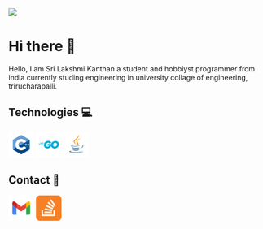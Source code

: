 <!--
**srilakshmikanthanp/srilakshmikanthanp** is a ✨ _special_ ✨ repository because its `README.md` (this file) appears on your GitHub profile.

Here are some ideas to get you started:

- 🔭 I’m currently working on ...
- 🌱 I’m currently learning ...
- 👯 I’m looking to collaborate on ...
- 🤔 I’m looking for help with ...
- 💬 Ask me about ...
- 📫 How to reach me: ...
- 😄 Pronouns: ...
- ⚡ Fun fact: ...
-->

![](https://komarev.com/ghpvc/?username=srilakshmikanthanp&style=flat-square&color=brightgreen)

# Hi there 👋

Hello, I am Sri Lakshmi Kanthan a student and hobbiyst programmer from india currently studing engineering in university collage of engineering, trirucharapalli.

## Technologies 💻

<img src = "image/cpp.svg" width="50" height="50"> <img src = "image/go.svg" width="50" height="50"> <img src = "image/java.svg" width="50" height="50">

## Contact 📱

<a href="mailto:srilakshmikanthanp@gmail.com"><img src="image/gmail.svg" width="50" Height="50"></a> <a herf = "https://stackoverflow.com/users/12473258/srilakshmikanthanp?tab=profile"><img src = "image/stack.svg" width="50" Height="50">
